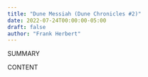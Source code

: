 ```yaml
---
title: "Dune Messiah (Dune Chronicles #2)"
date: 2022-07-24T00:00:00-05:00
draft: false
author: "Frank Herbert"
---
```


SUMMARY

<!--more-->

CONTENT